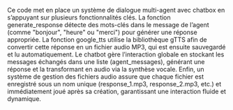 Ce code met en place un système de dialogue multi-agent avec chatbox en s’appuyant sur plusieurs fonctionnalités clés. La fonction generate_response détecte des mots-clés dans le message de l’agent (comme "bonjour", "heure" ou "merci") pour générer une réponse appropriée. La fonction google_tts utilise la bibliothèque gTTS afin de convertir cette réponse en un fichier audio MP3, qui est ensuite sauvegardé et lu automatiquement. Le chatbot gère l’interaction globale en stockant les messages échangés dans une liste (agent_messages), générant une réponse et la transformant en audio via la synthèse vocale. Enfin, un système de gestion des fichiers audio assure que chaque fichier est enregistré sous un nom unique (response_1.mp3, response_2.mp3, etc.) et immédiatement joué après sa création, garantissant une interaction fluide et dynamique.
